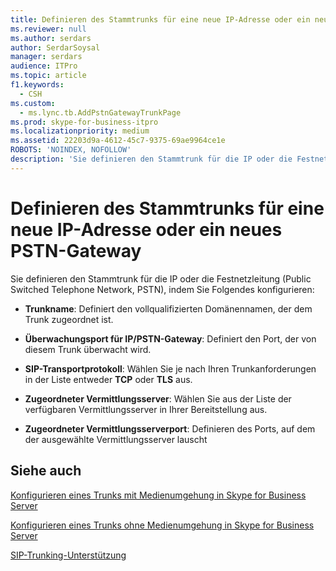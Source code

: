 ```yaml
---
title: Definieren des Stammtrunks für eine neue IP-Adresse oder ein neues PSTN-Gateway
ms.reviewer: null
ms.author: serdars
author: SerdarSoysal
manager: serdars
audience: ITPro
ms.topic: article
f1.keywords:
  - CSH
ms.custom:
  - ms.lync.tb.AddPstnGatewayTrunkPage
ms.prod: skype-for-business-itpro
ms.localizationpriority: medium
ms.assetid: 22203d9a-4612-45c7-9375-69ae9964ce1e
ROBOTS: 'NOINDEX, NOFOLLOW'
description: 'Sie definieren den Stammtrunk für die IP oder die Festnetzleitung (Public Switched Telephone Network, PSTN), indem Sie Folgendes konfigurieren:'
---
```


# <a name="define-the-root-trunk-for-a-new-ip-or-pstn-gateway"></a>Definieren des Stammtrunks für eine neue IP-Adresse oder ein neues PSTN-Gateway

Sie definieren den Stammtrunk für die IP oder die Festnetzleitung (Public Switched Telephone Network, PSTN), indem Sie Folgendes konfigurieren:

- **Trunkname**: Definiert den vollqualifizierten Domänennamen, der dem Trunk zugeordnet ist.

- **Überwachungsport für IP/PSTN-Gateway**: Definiert den Port, der von diesem Trunk überwacht wird.

- **SIP-Transportprotokoll**: Wählen Sie je nach Ihren Trunkanforderungen in der Liste entweder **TCP** oder **TLS** aus.

- **Zugeordneter Vermittlungsserver**: Wählen Sie aus der Liste der verfügbaren Vermittlungsserver in Ihrer Bereitstellung aus.

- **Zugeordneter Vermittlungsserverport**: Definieren des Ports, auf dem der ausgewählte Vermittlungsserver lauscht

## <a name="see-also"></a>Siehe auch

[Konfigurieren eines Trunks mit Medienumgehung in Skype for Business Server](../../../deploy/deploy-enterprise-voice/configure-trunk-with-media-bypass.md)

[Konfigurieren eines Trunks ohne Medienumgehung in Skype for Business Server](../../../deploy/deploy-enterprise-voice/configure-trunk-without-media-bypass.md)

[SIP-Trunking-Unterstützung](/previous-versions/office/lync-server-2013/lync-server-2013-sip-trunking-support)